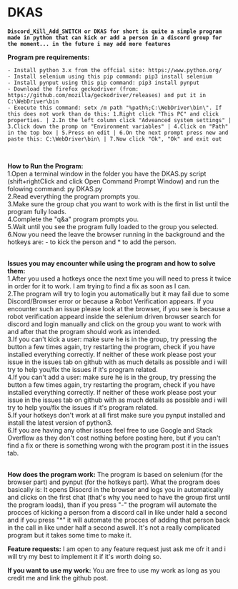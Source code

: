# DKAS
**```Discord_Kill_Add_SWITCH or DKAS for short is quite a simple program made in python that can kick or add a person in a discord group for the moment... in the future i may add more features```**


  **Program pre requirements:**
  
    - Install python 3.x from the offcial site: https://www.python.org/
    - Install selenium using this pip command: pip3 install selenium
    - Install pynput using this pip command: pip3 install pynput
    - Download the firefox geckodriver (from: https://github.com/mozilla/geckodriver/releases) and put it in C:\WebDriver\bin
    - Execute this command: setx /m path "%path%;C:\WebDriver\bin\". If this does not work than do this: 1.Right click "This PC" and click properties. | 2.In the left column click "Adveanced system settings" | 3.Click down the promp on "Environment variables" | 4.Click on "Path" in the top box | 5.Press on edit | 6.On the next prompt press new and paste this: C:\WebDriver\bin\ | 7.Now click "Ok", "Ok" and exit out
<br />   

  **How to Run the Program:**<br />
    1.Open a terminal window in the folder you have the DKAS.py script (shift+rightClick and click Open Command Prompt Window) and run the folowing command: py DKAS.py<br />
    2.Read everything the program prompts you.<br />
    3.Make sure the group chat you want to work with is the first in list until the program fully loads.<br />
    4.Complete the "q&a" program prompts you.<br />
    5.Wait until you see the program fully loaded to the group you selected.<br />
    6.Now you need the leave the browser running in the background and the hotkeys are: - to kick the person and * to add the person.<br />
<br />

  **Issues you may encounter while using the program and how to solve them:**<br />
    1.After you used a hotkeys once the next time you will need to press it twice in order for it to work. I am trying to find a fix as soon as I can.<br />
    2.The program will try to login you automatically but it may fail due to some Discord/Browser error or because a Robot Verification appears. If you encounter such an issue please look at the browser, if you see is because a robot verification appeard inside the selenium driven browser search for discord and login manually and click on the group you want to work with and after that the program should work as intended.<br />
    3.If you can't kick a user: make sure he is in the group, try pressing the button a few times again, try restarting the program, check if you have installed everything correctly. If neither of these work please post your issue in the issues tab on github with as much details as possible and i will try to help you/fix the issues if it's program related.<br />
    4.If you can't add a user: make sure he is in the group, try pressing the button a few times again, try restarting the program, check if you have installed everything correctly. If neither of these work please post your issue in the issues tab on github with as much details as possible and i will try to help you/fix the issues if it's program related.<br />
    5.If your hotkeys don't work at all first make sure you pynput installed and install the latest version of python3.<br />
    6.If you are having any other issues feel free to use Google and Stack Overflow as they don't cost nothing before posting here, but if you can't find a fix or there is something wrong with the program post it in the issues tab.<br />
<br />
    
   **How does the program work:**
    The program is based on selenium (for the browser part) and pynput (for the hotkeys part). What the program does basically is: It opens Disocrd in the browser and logs you in automatically and clicks on the first chat (that's why you need to have the group first until the program loads), than if you press "-" the program will automate the procces of kicking a person from a discord call in like under hald a second and if you press "\*" it will automate the procces of adding that person back in the call in like under half a second aswell. It's not a really complicated program but it takes some time to make it.<br />
    
   **Feature requests:**
    I am open to any feature request just ask me ofr it and i will try my best to implement it if it's worth doing so.
    
   **If you want to use my work:**
    You are free to use my work as long as you credit me and link the github post.
